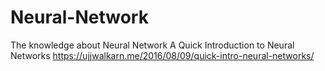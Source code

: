 # Neural-Network
The knowledge about Neural Network
A Quick Introduction to Neural Networks https://ujjwalkarn.me/2016/08/09/quick-intro-neural-networks/
